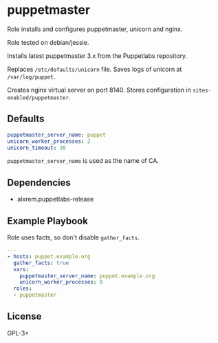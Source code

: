 puppetmaster
============

Role installs and configures puppetmaster, unicorn and nginx.

Role tested on debian/jessie.

Installs latest puppetmaster 3.x from the Puppetlabs repository.

Replaces `/etc/defaults/unicorn` file. Saves logs of unicorn
at `/var/log/puppet`.

Creates nginx virtual server on port 8140. Stores configuration in
`sites-enabled/puppetmaster`.

Defaults
--------

```yaml
puppetmaster_server_name: puppet
unicorn_worker_processes: 2
unicorn_timeout: 30
```
`puppetmaster_server_name` is used as the name of CA.

Dependencies
------------

- alxrem.puppetlabs-release

Example Playbook
----------------

Role uses facts, so don't disable `gather_facts`.

```yaml
---
- hosts: puppet.example.org
  gather_facts: true
  vars:
    puppetmaster_server_name: puppet.example.org
    unicorn_worker_processes: 8
  roles:
  - puppetmaster
```

License
-------

GPL-3+
